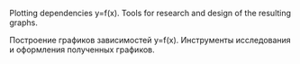 Plotting dependencies y=f(x).
Tools for research and design of the resulting graphs.

Построение графиков зависимостей y=f(x).
Инструменты исследования и оформления полученных графиков.
